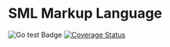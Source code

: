 # SML Markup Language
![Go test Badge](https://github.com/ray1422/SML/actions/workflows/go_test.yaml/badge.svg) [![Coverage Status](https://coveralls.io/repos/github/ray1422/SML/badge.svg?branch=master#)](https://coveralls.io/github/ray1422/SML?branch=master)
